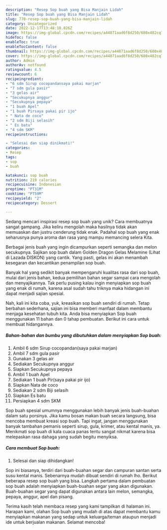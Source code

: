 ```yaml
---
description: "Resep Sop buah yang Bisa Manjain Lidah"
title: "Resep Sop buah yang Bisa Manjain Lidah"
slug: 770-resep-sop-buah-yang-bisa-manjain-lidah
category: Uncategorized
date: 2022-12-17T13:48:18.826Z
image: https://img-global.cpcdn.com/recipes/a44871aad6f8d250/680x482cq70/sop-buah-foto-resep-utama.jpg
hideToc: false
enableToc: true
enableTocContent: false
thumbnail: https://img-global.cpcdn.com/recipes/a44871aad6f8d250/680x482cq70/sop-buah-foto-resep-utama.jpg
cover: https://img-global.cpcdn.com/recipes/a44871aad6f8d250/680x482cq70/sop-buah-foto-resep-utama.jpg
author: Admin
authorAv: notfound
ratingvalue: 4.5
reviewcount: 6
recipeingredient:
- "6 sdm Sirup cocopandansaya pakai marjan"
- "7 sdm gula pasir"
- "3 gelas air"
- "Secukupnya anggur"
- "Secukupnya pepaya"
- "1 buah Apel"
- "1 buah Pirsaya pakai pir ijo"
- " Nata de coco"
- "2 sdm Biji selasih"
- " Es batu"
- "4 sdm SKM"
recipeinstructions:

- "Selesai dan siap dinikmati!"
categories:
- Resep
tags:
- sop
- buah

katakunci: sop buah 
nutrition: 219 calories
recipecuisine: Indonesian
preptime: "PT31M"
cooktime: "PT59M"
recipeyield: "2"
recipecategory: Dessert

---
```





Sedang mencari inspirasi resep sop buah yang unik? Cara membuatnya sangat gampang. Jika keliru mengolah maka hasilnya tidak akan memuaskan dan justru cenderung tidak enak. Padahal sop buah yang enak seharusnya punya aroma dan rasa yang mampu memancing selera Kita.





Berbagai jenis buah yang ingin dicampurkan seperti semangka dan melon secukupnya. Sajikan sop buah dalam Golden Dragon Gelas Melamine (Lihat di Lazada DISKON) yang cantik. Yang pasti, gelas ini akan menambah kesegaran dan kecantikan penampilan sop buah.

Banyak hal yang sedikit banyak mempengaruhi kualitas rasa dari sop buah, mulai dari jenis bahan, kedua pemilihan bahan segar sampai cara mengolah dan menyajikannya. Tak perlu pusing kalau ingin menyiapkan sop buah yang enak di rumah, karena asal sudah tahu triknya maka hidangan ini dapat menjadi sajian spesial.






Nah, kali ini kita coba, yuk, kreasikan sop buah sendiri di rumah. Tetap berbahan sederhana, sajian ini bisa memberi manfaat dalam membantu menjaga kesehatan tubuh kita. Anda bisa menyiapkan Sop buah menggunakan 11 bahan dan 0 tahap pembuatan. Berikut ini cara untuk membuat hidangannya.

<!--inarticleads1-->

##### Bahan-bahan dan bumbu yang dibutuhkan dalam menyiapkan Sop buah:

1. Ambil 6 sdm Sirup cocopandan(saya pakai marjan)
1. Ambil 7 sdm gula pasir
1. Gunakan 3 gelas air
1. Sediakan Secukupnya anggur
1. Siapkan Secukupnya pepaya
1. Ambil 1 buah Apel
1. Sediakan 1 buah Pir(saya pakai pir ijo)
1. Siapkan  Nata de coco
1. Sediakan 2 sdm Biji selasih
1. Siapkan  Es batu
1. Persiapkan 4 sdm SKM


Sop buah spesial umumnya menggunakan lebih banyak jenis buah-buahan dalam satu porsinya. Jika kamu bosan makan buah secara langsung, bisa mencoba membuat kreasi sop buah. Tapi ingat, jangan menggunakan banyak tambahan pemanis seperti sirup, gula, krimer, atau kental manis, ya. Menikmati sop buah di kala cuaca panas tentu sangat nikmat karena bisa melepaskan rasa dahaga yang sudah begitu menyiksa. 

<!--inarticleads2-->

##### Cara membuat Sop buah:


1. Selesai dan siap dihidangkan!

Sop ini biasanya, terdiri dari buah-buahan segar dan campuran santan serta susu kental manis. Sebenarnya mudah dibuat sendiri di rumah lho. Berikut beberapa resep sop buah yang bisa. Langkah pertama dalam pembuatan sop buah adalah menyiapkan buah-buahan segar yang akan digunakan. Buah-buahan segar yang dapat digunakan antara lain melon, semangka, pepaya, anggur, apel dan pisang. 

Terima kasih telah membaca resep yang kami tampilkan di halaman ini. Harapan kami, olahan Sop buah yang mudah di atas dapat membantu kamu menyiapkan makanan yang sedap untuk keluarga/teman ataupun menjadi ide untuk berjualan makanan. Selamat mencoba!
